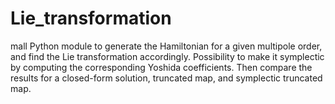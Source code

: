# Lie_transformation

mall Python module to generate the Hamiltonian for a given multipole order, and find the Lie transformation accordingly. Possibility to make it symplectic by computing the corresponding Yoshida coefficients. Then compare the results for a closed-form solution, truncated map, and symplectic truncated map.
